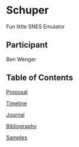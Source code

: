 # Schuper
Fun little SNES Emulator

## Participant
Ben Wenger

## Table of Contents

[Proposal](journal_proposal.md)

[Timeline](journal_timeline.md)

[Journal](journal_journal.md)

[Bibliography](journal_bibliography.md)

[Samples](journal_samples.md)